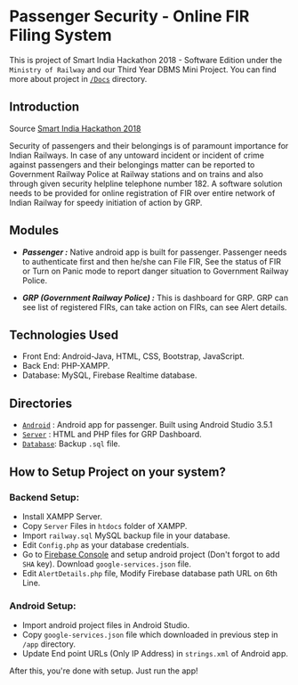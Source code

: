 # Passenger Security - Online FIR Filing System
This is project of Smart India Hackathon 2018 - Software Edition under the `Ministry of Railway` and our Third Year DBMS Mini Project. You can find more about project in [`/Docs`](/Docs) directory.

## Introduction
Source [Smart India Hackathon 2018](https://innovate.mygov.in/sih_ps/passenger-security/)

Security of passengers and their belongings is of paramount importance for Indian Railways. In case of any untoward incident or incident of crime against passengers and their belongings matter can be reported to Government Railway Police at Railway stations and on trains and also through given security helpline telephone number 182. A software solution needs to be provided for online registration of FIR over entire network of Indian Railway for speedy initiation of action by GRP.

## Modules
- ***Passenger :*** Native android app is built for passenger. Passenger needs to authenticate first and then he/she can File FIR, See the status of FIR or Turn on Panic mode to report danger situation to Government Railway Police.

- ***GRP (Government Railway Police) :*** This is dashboard for GRP. GRP can see list of registered FIRs, can take action on FIRs, can see Alert details.

## Technologies Used
- Front End: Android-Java, HTML, CSS, Bootstrap, JavaScript.
- Back End: PHP-XAMPP.
- Database: MySQL, Firebase Realtime database.

## Directories
- [`Android`](Android/) : Android app for passenger. Built using Android Studio 3.5.1
- [`Server`](Server/) : HTML and PHP files for GRP Dashboard.
- [`Database`](Database/): Backup `.sql` file.


## How to Setup Project on your system?

### Backend Setup:
- Install XAMPP Server.
- Copy `Server` Files in `htdocs` folder of XAMPP.
- Import `railway.sql` MySQL backup file in your database.
- Edit `Config.php` as your database credentials.
- Go to [Firebase Console](https://console.firebase.google.com) and setup android project (Don't forgot to add `SHA` key). Download `google-services.json` file.
- Edit `AlertDetails.php` file, Modify Firebase database path URL on 6th Line.

### Android Setup:
- Import android project files in Android Studio.
- Copy `google-services.json` file which downloaded in previous step in `/app` directory.
- Update End point URLs (Only IP Address) in `strings.xml` of Android app.

After this, you're done with setup. Just run the app!


